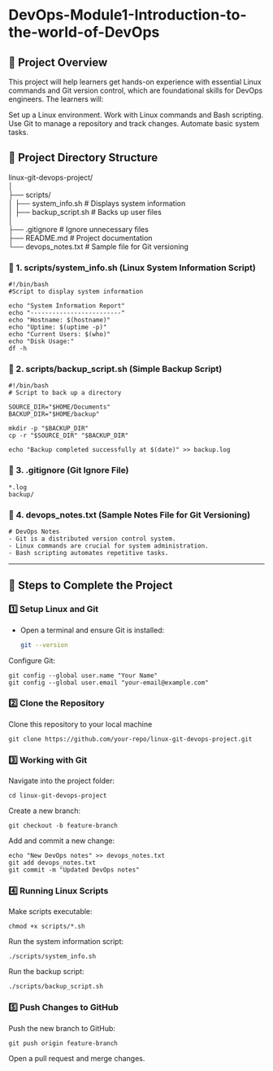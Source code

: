 # DevOps-Module1-Introduction-to-the-world-of-DevOps

## 📌 Project Overview
This project will help learners get hands-on experience with essential Linux commands and Git version control, which are foundational skills for DevOps engineers. The learners will:

Set up a Linux environment.
Work with Linux commands and Bash scripting.
Use Git to manage a repository and track changes.
Automate basic system tasks.

## 📂 Project Directory Structure
linux-git-devops-project/  
│  
├── scripts/  
│   ├── system_info.sh       # Displays system information  
│   ├── backup_script.sh     # Backs up user files  
│  
├── .gitignore               # Ignore unnecessary files  
├── README.md                # Project documentation  
└── devops_notes.txt         # Sample file for Git versioning 

### 📜 1. scripts/system_info.sh (Linux System Information Script)
```
#!/bin/bash
#Script to display system information

echo "System Information Report"
echo "-------------------------"
echo "Hostname: $(hostname)"
echo "Uptime: $(uptime -p)"
echo "Current Users: $(who)"
echo "Disk Usage:"
df -h
```

### 📜 2. scripts/backup_script.sh (Simple Backup Script)
```
#!/bin/bash
# Script to back up a directory

SOURCE_DIR="$HOME/Documents"
BACKUP_DIR="$HOME/backup"

mkdir -p "$BACKUP_DIR"
cp -r "$SOURCE_DIR" "$BACKUP_DIR"

echo "Backup completed successfully at $(date)" >> backup.log
```

### 📜 3. .gitignore (Git Ignore File)

```
*.log
backup/
```

### 📜 4. devops_notes.txt (Sample Notes File for Git Versioning)

```
# DevOps Notes
- Git is a distributed version control system.
- Linux commands are crucial for system administration.
- Bash scripting automates repetitive tasks.
```


---

## 🏁 Steps to Complete the Project

### **1️⃣ Setup Linux and Git**
- Open a terminal and ensure Git is installed:
  ```bash
  git --version

Configure Git:

```
git config --global user.name "Your Name"
git config --global user.email "your-email@example.com"
```

### 2️⃣ Clone the Repository

Clone this repository to your local machine

```
git clone https://github.com/your-repo/linux-git-devops-project.git
```

### 3️⃣ Working with Git

Navigate into the project folder:

```
cd linux-git-devops-project
```

Create a new branch:

```
git checkout -b feature-branch
```

Add and commit a new change:

```
echo "New DevOps notes" >> devops_notes.txt
git add devops_notes.txt
git commit -m "Updated DevOps notes"
```

### 4️⃣ Running Linux Scripts

Make scripts executable:

```
chmod +x scripts/*.sh
```

Run the system information script:

```
./scripts/system_info.sh
```

Run the backup script:

```
./scripts/backup_script.sh
```

### 5️⃣ Push Changes to GitHub

Push the new branch to GitHub:

```
git push origin feature-branch
```

Open a pull request and merge changes.
